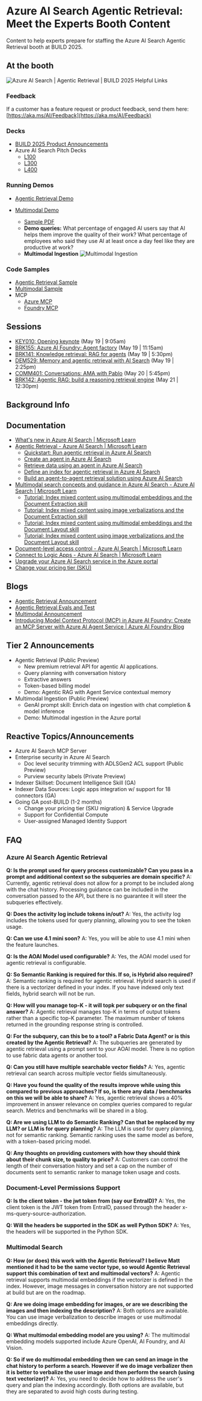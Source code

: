# Azure AI Search Agentic Retrieval: Meet the Experts Booth Content
Content to help experts prepare for staffing the  Azure AI Search Agentic Retrieval booth at BUILD 2025.

## At the booth

![Azure AI Search | Agentic Retrieval | BUILD 2025 Helpful Links](images/AzureAISearch_QRCodes.png)

### Feedback
If a customer has a feature request or product feedback, send them here: [https://aka.ms/AI/Feedback](https://aka.ms/AI/Feedback)

### Decks
- [BUILD 2025 Product Announcements](https://aka.ms/AISearch-releases)
- Azure AI Search Pitch Decks
  - [L100](https://aka.ms/aisearch-L100)
  - [L300](https://aka.ms/AISearch-L300)
  - [L400](https://aka.ms/AISearch-L400)

### Running Demos
- [Agentic Retrieval Demo](https://capps-backend-pqyf4g35p3evg.redpebble-3e83d98f.eastus2.azurecontainerapps.io/)
- [Multimodal Demo](https://mmapp-nq6bj36spgzzs.azurewebsites.net/)

  - [Sample PDF](https://github.com/Azure-Samples/azure-ai-search-multimodal-sample/blob/main/data/2024-State-of-AI-Change-Readiness-eBook.pdf)
  - **Demo queries:**
    What percentage of engaged AI users say that AI helps them improve the quality of their work?
    What percentage of employees who said they use AI at least once a day feel like they are productive at work?
  - **Multimodal Ingestion**
    ![Multimodal Ingestion](images/Multimodal_Search_wizard_compressed.gif)

### Code Samples
- [Agentic Retrieval Sample](https://github.com/Azure-Samples/azure-search-openai-demo)
- [Multimodal Sample](https://aka.ms/AIsearch-multimodal)
- MCP
  - [Azure MCP](https://github.com/Azure/azure-mcp)
  - [Foundry MCP](https://github.com/azure-ai-foundry/mcp-foundry)

## Sessions
- [KEY010: Opening keynote](https://build.microsoft.com/en-US/sessions/KEY010?source=sessions) (May 19 | 9:05am)
- [BRK155: Azure AI Foundry: Agent factory](https://build.microsoft.com/en-US/sessions/BRK155?source=sessions) (May 19 | 11:15am)
- [BRK141: Knowledge retrieval: RAG for agents](https://build.microsoft.com/en-US/sessions/BRK141?source=sessions) (May 19 | 5:30pm)
- [DEM529: Memory and agentic retrieval with AI Search](https://build.microsoft.com/en-US/sessions/DEM529?source=sessions) (May 19 | 2:25pm)
- [COMM401: Conversations: AMA with Pablo](https://build.microsoft.com/en-US/sessions/COMM401?source=sessions) (May 20 | 5:45pm)
- [BRK142: Agentic RAG: build a reasoning retrieval engine](https://build.microsoft.com/en-US/sessions/BRK142?source=sessions) (May 21 | 12:30pm)

## Background Info

## Documentation
- [What's new in Azure AI Search | Microsoft Learn](https://learn.microsoft.com/en-us/azure/search/whats-new)
- [Agentic Retrieval - Azure AI Search | Microsoft Learn](https://learn.microsoft.com/en-us/azure/search/search-agentic-retrieval-concept)
  - [Quickstart: Run agentic retrieval in Azure AI Search](https://learn.microsoft.com/en-us/azure/search/search-get-started-agentic-retrieval?pivots=python)
  - [Create an agent in Azure AI Search](https://learn.microsoft.com/en-us/azure/search/search-agentic-retrieval-how-to-create)
  - [Retrieve data using an agent in Azure AI Search](https://learn.microsoft.com/en-us/azure/search/search-agentic-retrieval-how-to-retrieve)
  - [Define an index for agentic retrieval in Azure AI Search](https://learn.microsoft.com/en-us/azure/search/search-agentic-retrieval-how-to-index)
  - [Build an agent-to-agent retrieval solution using Azure AI Search](https://learn.microsoft.com/en-us/azure/search/search-agentic-retrieval-how-to-pipeline)
- [Multimodal search concepts and guidance in Azure AI Search - Azure AI Search | Microsoft Learn](https://learn.microsoft.com/en-us/azure/search/multimodal-search-overview)
  - [Tutorial: Index mixed content using multimodal embeddings and the Document Extraction skill](https://learn.microsoft.com/en-us/azure/search/tutorial-multimodal-indexing-with-embedding-and-doc-extraction)
  - [Tutorial: Index mixed content using image verbalizations and the Document Extraction skill](https://learn.microsoft.com/en-us/azure/search/tutorial-multimodal-indexing-with-image-verbalization-and-doc-extraction)
  - [Tutorial: Index mixed content using multimodal embeddings and the Document Layout skill](https://learn.microsoft.com/en-us/azure/search/tutorial-multimodal-index-embeddings-skill)
  - [Tutorial: Index mixed content using image verbalizations and the Document Layout skill](https://learn.microsoft.com/en-us/azure/search/tutorial-multimodal-index-image-verbalization-skill)
- [Document-level access control - Azure AI Search | Microsoft Learn](https://learn.microsoft.com/en-us/azure/search/search-document-level-access-overview)
- [Connect to Logic Apps - Azure AI Search | Microsoft Learn](https://learn.microsoft.com/en-us/azure/search/search-how-to-index-logic-apps-indexers)
- [Upgrade your Azure AI Search service in the Azure portal](https://learn.microsoft.com/en-us/azure/search/search-how-to-upgrade)
- [Change your pricing tier (SKU)](https://learn.microsoft.com/en-us/azure/search/search-sku-tier#tier-changes)

## Blogs
- [Agentic Retrieval Announcement](aka.ms/AgentRAG)
- [Agentic Retrieval Evals and Test](aka.ms/AISearch-ARevals)
- [Multimodal Announcement](https://aka.ms/Build25/aisearch-multim)
- [Introducing Model Context Protocol (MCP) in Azure AI Foundry: Create an MCP Server with Azure AI Agent Service | Azure AI Foundry Blog](https://devblogs.microsoft.com/foundry/integrating-azure-ai-agents-mcp/)

## Tier 2 Announcements 
- Agentic Retrieval (Public Preview)
  - New premium retrieval API for agentic AI applications.
  - Query planning with conversation history
  - Extractive answers
  - Token-based billing model
  - Demo: Agentic RAG with Agent Service contextual memory
- Multimodal Ingestion (Public Preview)
  - GenAI prompt skill: Enrich data on ingestion with chat completion & model inference
  - Demo: Multimodal ingestion in the Azure portal
  
## Reactive Topics/Announcements
- Azure AI Search MCP Server
- Enterprise security in Azure AI Search 
  - Doc level security trimming with ADLSGen2 ACL support (Public Preview)
  - Purview security labels (Private Preview)
- Indexer Skillset: Document Intelligence Skill (GA)
- Indexer Data Sources: Logic apps integration w/ support for 18 connectors (GA)
- Going GA post-BUILD (1-2 months)
  - Change your pricing tier (SKU migration) & Service Upgrade
  - Support for Confidential Compute
  - User-assigned Managed Identity Support

## FAQ

### Azure AI Search Agentic Retrieval
**Q: Is the prompt used for query process customizable? Can you pass in a prompt and additional context so the subqueries are domain specific?**
A: Currently, agentic retrieval does not allow for a prompt to be included along with the chat history. Processing guidance can be included in the conversation passed to the API, but there is no guarantee it will steer the subqueries effectively.
 
**Q: Does the activity log include tokens in/out?**
A: Yes, the activity log includes the tokens used for query planning, allowing you to see the token usage.
 
**Q: Can we use 4.1 mini soon?**
A: Yes, you will be able to use 4.1 mini when the feature launches.
 
**Q: Is the AOAI Model used configurable?**
A: Yes, the AOAI model used for agentic retrieval is configurable.
 
**Q: So Semantic Ranking is required for this. If so, is Hybrid also required?**
A: Semantic ranking is required for agentic retrieval. Hybrid search is used if there is a vectorizer defined in your index. If you have indexed only text fields, hybrid search will not be run.
 
**Q: How will you manage top-K - it will topk per subquery or on the final answer?**
A: Agentic retrieval manages top-K in terms of output tokens rather than a specific top-K parameter. The maximum number of tokens returned in the grounding response string is controlled.
 
**Q: For the subquery, can this be to a tool? a Fabric Data Agent? or is this created by the Agentic Retrieval?**
A: The subqueries are generated by agentic retrieval using a prompt sent to your AOAI model. There is no option to use fabric data agents or another tool.
 
**Q: Can you still have multiple searchable vector fields?**
A: Yes, agentic retrieval can search across multiple vector fields simultaneously.
 
**Q: Have you found the quality of the results improve while using this compared to previous approaches? If so, is there any data / benchmarks on this we will be able to share?**
A: Yes, agentic retrieval shows a 40% improvement in answer relevance on complex queries compared to regular search. Metrics and benchmarks will be shared in a blog.
 
**Q: Are we using LLM to do Semantic Ranking? Can that be replaced by my LLM? or LLM is for query planning?**
A: The LLM is used for query planning, not for semantic ranking. Semantic ranking uses the same model as before, with a token-based pricing model. 
 
**Q: Any thoughts on providing customers with how they should think about their chunk size, to quality to price?**
A: Customers can control the length of their conversation history and set a cap on the number of documents sent to semantic ranker to manage token usage and costs. 
 
### Document-Level Permissions Support
**Q: Is the client token - the jwt token from (say our EntraID)?**
A: Yes, the client token is the JWT token from EntraID, passed through the header x-ms-query-source-authorization.
 
**Q: Will the headers be supported in the SDK as well Python SDK?**
A: Yes, the headers will be supported in the Python SDK.
 
### Multimodal Search
**Q: How (or does) this work with the Agentic Retrieval? I believe Matt mentioned it had to be the same vector type, so would Agentic Retrieval support this combination of text and multimodal vectors?**
A: Agentic retrieval supports multimodal embeddings if the vectorizer is defined in the index. However, image messages in conversation history are not supported at build but are on the roadmap.
 
**Q: Are we doing image embedding for images, or are we describing the images and then indexing the description?**
A: Both options are available. You can use image verbalization to describe images or use multimodal embeddings directly.
 
**Q: What multimodal embedding model are you using?**
A: The multimodal embedding models supported include Azure OpenAI, AI Foundry, and AI Vision.
 
**Q: So if we do multimodal embedding then we can send an image in the chat history to perform a search. However if we do image verbalizer then it is better to verbalize the user image and then perform the search (using text vectorizer)?**
A: Yes, you need to decide how to address the user's query and plan the indexing accordingly. Both options are available, but they are separated to avoid high costs during testing.